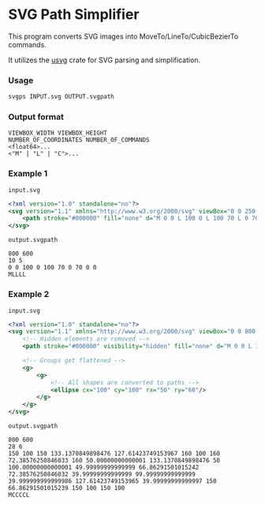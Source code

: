 # SVG Path Simplifier

This program converts SVG images into MoveTo/LineTo/CubicBezierTo commands.

It utilizes the [usvg](https://github.com/RazrFalcon/resvg/tree/master/usvg) crate for SVG parsing and simplification.

### Usage

```sh
svgps INPUT.svg OUTPUT.svgpath
```

### Output format

```
VIEWBOX_WIDTH VIEWBOX_HEIGHT
NUMBER_OF_COORDINATES NUMBER_OF_COMMANDS
<float64>...
<"M" | "L" | "C">...
```

### Example 1

`input.svg`
```xml
<?xml version="1.0" standalone="no"?>
<svg version="1.1" xmlns="http://www.w3.org/2000/svg" viewBox="0 0 250 200">
    <path stroke="#000000" fill="none" d="M 0 0 L 100 0 L 100 70 L 0 70 Z"/>
</svg>
```
`output.svgpath`
```
800 600
10 5
0 0 100 0 100 70 0 70 0 0
MLLLL
```

### Example 2

`input.svg`
```xml
<?xml version="1.0" standalone="no"?>
<svg version="1.1" xmlns="http://www.w3.org/2000/svg" viewBox="0 0 800 600">
    <!-- Hidden elements are removed -->
    <path stroke="#000000" visibility="hidden" fill="none" d="M 0 0 L 100 0 L 100 70 L 0 70 Z"/>

    <!-- Groups get flattened -->
    <g>
        <g>
            <!-- All shapes are converted to paths -->
            <ellipse cx="100" cy="100" rx="50" ry="60"/>
        </g>
    </g>
</svg>
```

`output.svgpath`
```
800 600
28 6
150 100 150 133.1370849898476 127.61423749153967 160 100 160 72.38576250846033 160 50.00000000000001 133.1370849898476 50 100.00000000000001 49.99999999999999 66.86291501015242 72.38576250846032 39.99999999999999 99.99999999999999 39.999999999999986 127.61423749153965 39.99999999999997 150 66.86291501015239 150 100 150 100
MCCCCL
```